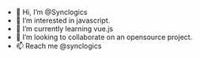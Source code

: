 - 👋 Hi, I’m @Synclogics
- 👀 I’m interested in javascript. 
- 🌱 I’m currently learning vue.js
- 💞️ I’m looking to collaborate on an opensource project.
- 📫 Reach me @synclogics

<!---
Synclogics/Synclogics is a ✨ special ✨ repository because its `README.md` (this file) appears on your GitHub profile.
You can click the Preview link to take a look at your changes.
--->
